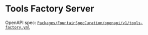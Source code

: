 # Tools Factory Server

OpenAPI spec: [`Packages/FountainSpecCuration/openapi/v1/tools-factory.yml`](../../../FountainSpecCuration/openapi/v1/tools-factory.yml)

